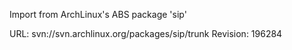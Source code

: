 Import from ArchLinux's ABS package 'sip'

URL: svn://svn.archlinux.org/packages/sip/trunk
Revision: 196284
